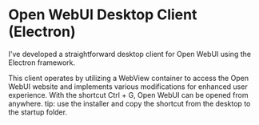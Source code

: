 # Open WebUI Desktop Client (Electron)
I've developed a straightforward desktop client for Open WebUI using the Electron framework.


This client operates by utilizing a WebView container to access the Open WebUI website and implements various modifications for enhanced user experience.
With the shortcut Ctrl + G, Open WebUI can be opened from anywhere.
tip: use the installer and copy the shortcut from the desktop to the startup folder.


